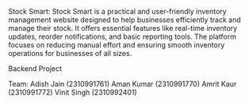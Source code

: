 Stock Smart:
Stock Smart is a practical and user-friendly inventory management website designed to help businesses efficiently track and manage their stock. It offers essential features like real-time inventory updates, reorder notifications, and basic reporting tools. The platform focuses on reducing manual effort and ensuring smooth inventory operations for businesses of all sizes.

Backend Project

Team:
Adish Jain (2310991761)
Aman Kumar (2310991770)
Amrit Kaur (2310991772)
Vinit Singh (2310992401)
